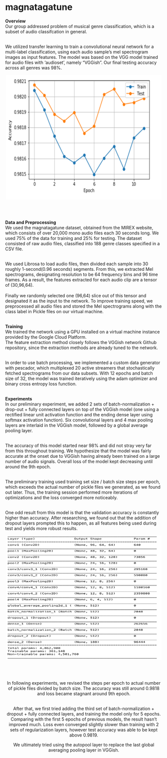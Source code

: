 # magnatagatune
<b>Overview</b><br>
Our group addressed problem of musical genre classification, which is a subset of audio classifcation in general. <br> <br>

We utilized transfer learning to train a convolutional neural network for a multi-label classification, using each audio sample’s mel spectrogram images as input features. The model was based on the VGG model trained for audio files with ‘audioset’, namely “VGGish”. Our final testing accuracy across all genres was 98%. <br>

<p align="center">
<img width="500" height="400" src="https://raw.githubusercontent.com/tommy-fox/magnatagatune/master/accuracy_plot.png">
</p>
<br> <br>

<b> Data and Preprocessing </b><br>
We used the magnatagatune dataset, obtained from the MIREX website, which consists of over 20,000 mono audio files each 30 seconds long. We used 75% of the data for training and 25% for testing. The dataset consisted of raw audio files, classified into 188 genre classes specified in a CSV file. <br><br>

We used Librosa to load audio files, then divided each sample into 30 roughly 1-second(0.96 seconds) segments. From this, we extracted Mel spectrograms, designating resolution to be 64 frequency bins and 96 time frames. As a result, the features extracted for each audio clip are a tensor of (30,96,64). <br><br>
Finally we randomly selected one (96,64) slice out of this tensor and designated it as the input to the network. To improve training speed, we preprocessed all audio files and stored the Mel spectrograms along with the class label in Pickle files on our virtual machine. <br><br>

<b> Training </b><br>
We trained the network using a GPU installed on a virtual machine instance provided by the Google Cloud Platform. <br>
The feature extraction method closely follows the ​VGGish network​ Github repository, since the extraction methods are already tuned to the network. <br> <br>
 
In order to use batch processing, we implemented a custom data generator with pescador,
which multiplexed 20 active streamers that stochastically fetched spectrograms from our data subsets.
With 12 epochs and batch size of 32, the model was trained iteratively using the adam optimizer and binary cross entropy loss function. <br><br>

<b> Experiments </b><br>
In our preliminary experiment, we added 2 sets of batch-normalization + drop-out + fully connected layers on top of the VGGish model (one using a rectified linear unit activation function and the ending dense layer using softmax activation function).
Six convolutional layers and 4 max pooling layers are interlaid in the VGGish model, followed by a global average pooling layer. <br><br>

The accuracy of this model started near 98% and did not stray very far from this throughout training.
We hypothesize that the model was fairly accurate at the onset due to VGGish having already been trained on a large number of audio signals.
Overall loss of the model kept decreasing until around the 9th epoch. <br> <br>

The preliminary training used training set size / batch size steps per epoch, which exceeds the actual number of pickle files we generated, as we found out later.
Thus, the training session performed more iterations of optimizations and the loss converged more noticeably. <br><br>

One odd result from this model is that the validation accuracy is constantly higher than accuracy.
After researching, we found out that the addition of dropout layers prompted this to happen, as all features being used during test and yields more robust results.<br>
<center>
 
 <p align="center">
 <img width="500" height="400" src="https://raw.githubusercontent.com/tommy-fox/magnatagatune/master/model_summary.png"> 
 </p>
 <br><br>

In following experiments, we revised the steps per epoch to actual number of pickle files divided by batch size. 
The accuracy was still around 0.9818 and loss became stagnant around 9th epoch. <br><br>

After that, we first tried adding the third set of batch-normalization + dropout + fully connected layers, and training the model only for 5 epochs.
Comparing with the first 5 epochs of previous models, the result hasn’t improved much. Loss even converged slightly slower than training with 2 sets of regularization layers, however test accuracy was able to be kept above 0.9819. <br>

We ultimately tried using the ​autopool​ layer to replace the last global averaging pooling layer in VGGish.
 
